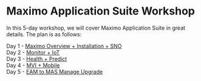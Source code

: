 # Maximo Application Suite Workshop

In this 5-day workshop, we will cover Maximo Application Suite in great details. The plan is as follows:

Day 1 - [Maximo Overview + Installation + SNO](https://github.com/cloud-native-toolkit/mas-workshop/tree/main/Content/MAS%20Overview%20%2B%20Installation%20%2B%20SNO)  
Day 2 - [Monitor + IoT](https://github.com/cloud-native-toolkit/mas-workshop/tree/main/Content/Monitor%20%2B%20IoT)  
Day 3 - [Health + Predict](https://github.com/cloud-native-toolkit/mas-workshop/tree/main/Content/Health%20%2B%20Predict)  
Day 4 - [MVI + Mobile](https://github.com/cloud-native-toolkit/mas-workshop/tree/main/Content/MVI%20%2B%20Mobile)  
Day 5 - [EAM to MAS Manage Upgrade](https://github.com/cloud-native-toolkit/mas-workshop/tree/main/Content/EAM%20to%20MAS%20Manage%20Upgrade)
